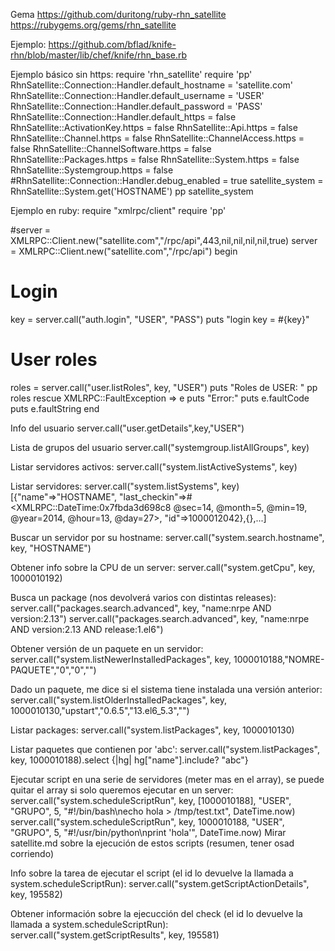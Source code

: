 Gema
https://github.com/duritong/ruby-rhn_satellite
https://rubygems.org/gems/rhn_satellite

Ejemplo: https://github.com/bflad/knife-rhn/blob/master/lib/chef/knife/rhn_base.rb

Ejemplo básico sin https:
require 'rhn_satellite'
require 'pp'
RhnSatellite::Connection::Handler.default_hostname = 'satellite.com'
RhnSatellite::Connection::Handler.default_username = 'USER'
RhnSatellite::Connection::Handler.default_password = 'PASS'
RhnSatellite::Connection::Handler.default_https = false
RhnSatellite::ActivationKey.https = false
RhnSatellite::Api.https = false
RhnSatellite::Channel.https = false
RhnSatellite::ChannelAccess.https = false
RhnSatellite::ChannelSoftware.https = false
RhnSatellite::Packages.https = false
RhnSatellite::System.https = false
RhnSatellite::Systemgroup.https = false
#RhnSatellite::Connection::Handler.debug_enabled = true
satellite_system = RhnSatellite::System.get('HOSTNAME')
pp satellite_system



Ejemplo en ruby:
require "xmlrpc/client"
require 'pp'

#server = XMLRPC::Client.new("satellite.com","/rpc/api",443,nil,nil,nil,nil,true)
server = XMLRPC::Client.new("satellite.com","/rpc/api")
begin
  # Login
  key = server.call("auth.login", "USER", "PASS")
  puts "login key = #{key}"

  # User roles
  roles = server.call("user.listRoles", key, "USER")
  puts "Roles de USER: "
  pp roles
rescue XMLRPC::FaultException => e
  puts "Error:"
  puts e.faultCode
  puts e.faultString
end


Info del usuario
server.call("user.getDetails",key,"USER")

Lista de grupos del usuario
server.call("systemgroup.listAllGroups", key)

Listar servidores activos:
server.call("system.listActiveSystems", key)

Listar servidores:
server.call("system.listSystems", key)
[{"name"=>"HOSTNAME", "last_checkin"=>#<XMLRPC::DateTime:0x7fbda3d698c8 @sec=14, @month=5, @min=19, @year=2014, @hour=13, @day=27>, "id"=>1000012042},{},...]

Buscar un servidor por su hostname:
server.call("system.search.hostname", key, "HOSTNAME")

Obtener info sobre la CPU de un server:
server.call("system.getCpu", key, 1000010192)

Busca un package (nos devolverá varios con distintas releases):
server.call("packages.search.advanced", key, "name:nrpe AND version:2.13")
server.call("packages.search.advanced", key, "name:nrpe AND version:2.13 AND release:1.el6")

Obtener versión de un paquete en un servidor:
server.call("system.listNewerInstalledPackages", key, 1000010188,"NOMRE-PAQUETE","0","0","")

Dado un paquete, me dice si el sistema tiene instalada una versión anterior:
server.call("system.listOlderInstalledPackages", key, 1000010130,"upstart","0.6.5","13.el6_5.3","")

Listar packages:
server.call("system.listPackages", key, 1000010130)

Listar paquetes que contienen por 'abc':
server.call("system.listPackages", key, 1000010188).select {|hg| hg["name"].include? "abc"}

Ejecutar script en una serie de servidores (meter mas en el array), se puede quitar el array si solo queremos ejecutar en un server:
server.call("system.scheduleScriptRun", key, [1000010188], "USER", "GRUPO", 5, "#!/bin/bash\necho hola > /tmp/test.txt", DateTime.now)
server.call("system.scheduleScriptRun", key, 1000010188, "USER", "GRUPO", 5, "#!/usr/bin/python\nprint 'hola'", DateTime.now)
Mirar satellite.md sobre la ejecución de estos scripts (resumen, tener osad corriendo)

Info sobre la tarea de ejecutar el script (el id lo devuelve la llamada a system.scheduleScriptRun):
server.call("system.getScriptActionDetails", key, 195582)

Obtener información sobre la ejecucción del check (el id lo devuelve la llamada a system.scheduleScriptRun):
server.call("system.getScriptResults", key, 195581)
